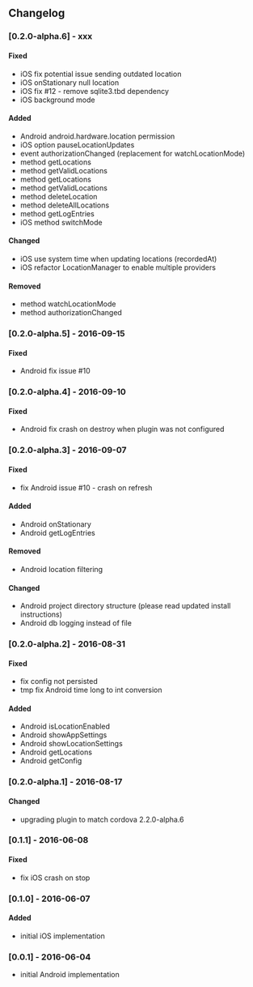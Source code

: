 ## Changelog

### [0.2.0-alpha.6] - xxx
#### Fixed
- iOS fix potential issue sending outdated location
- iOS onStationary null location
- iOS fix #12 - remove sqlite3.tbd dependency
- iOS background mode

#### Added
- Android android.hardware.location permission
- iOS option pauseLocationUpdates
- event authorizationChanged (replacement for watchLocationMode)
- method getLocations
- method getValidLocations
- method getLocations
- method getValidLocations
- method deleteLocation
- method deleteAllLocations
- method getLogEntries
- iOS method switchMode

#### Changed
- iOS use system time when updating locations (recordedAt)
- iOS refactor LocationManager to enable multiple providers

#### Removed
- method watchLocationMode
- method authorizationChanged

### [0.2.0-alpha.5] - 2016-09-15
#### Fixed
- Android fix issue #10

### [0.2.0-alpha.4] - 2016-09-10
#### Fixed
- Android fix crash on destroy when plugin was not configured

### [0.2.0-alpha.3] - 2016-09-07
#### Fixed
- fix Android issue #10 - crash on refresh

#### Added
- Android onStationary
- Android getLogEntries

#### Removed
- Android location filtering

#### Changed
- Android project directory structure
(please read updated install instructions)
- Android db logging instead of file

### [0.2.0-alpha.2] - 2016-08-31
#### Fixed
- fix config not persisted
- tmp fix Android time long to int conversion

#### Added
- Android isLocationEnabled
- Android showAppSettings
- Android showLocationSettings
- Android getLocations
- Android getConfig

### [0.2.0-alpha.1] - 2016-08-17
#### Changed
- upgrading plugin to match cordova 2.2.0-alpha.6

### [0.1.1] - 2016-06-08
#### Fixed
- fix iOS crash on stop

### [0.1.0] - 2016-06-07
#### Added
- initial iOS implementation

### [0.0.1] - 2016-06-04
- initial Android implementation
